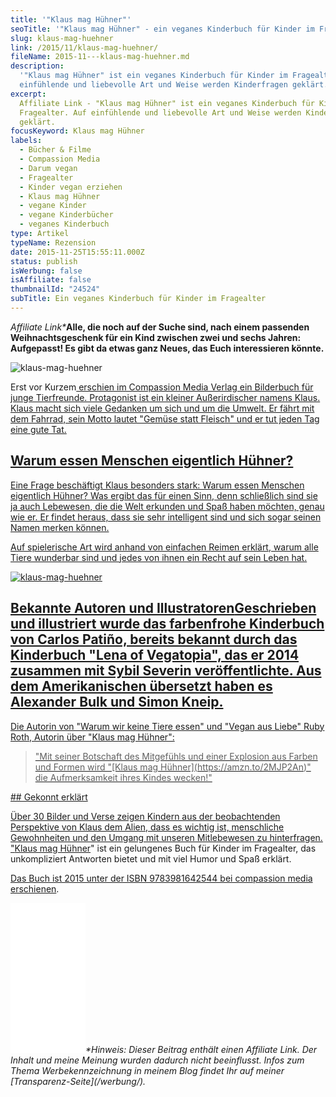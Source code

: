 ```yaml
---
title: '"Klaus mag Hühner"'
seoTitle: '"Klaus mag Hühner" - ein veganes Kinderbuch für Kinder im Fragealter'
slug: klaus-mag-huehner
link: /2015/11/klaus-mag-huehner/
fileName: 2015-11---klaus-mag-huehner.md
description:
  '"Klaus mag Hühner" ist ein veganes Kinderbuch für Kinder im Fragealter. Auf
  einfühlende und liebevolle Art und Weise werden Kinderfragen geklärt.'
excerpt:
  Affiliate Link - "Klaus mag Hühner" ist ein veganes Kinderbuch für Kinder im
  Fragealter. Auf einfühlende und liebevolle Art und Weise werden Kinderfragen
  geklärt.
focusKeyword: Klaus mag Hühner
labels:
  - Bücher & Filme
  - Compassion Media
  - Darum vegan
  - Fragealter
  - Kinder vegan erziehen
  - Klaus mag Hühner
  - vegane Kinder
  - vegane Kinderbücher
  - veganes Kinderbuch
type: Artikel
typeName: Rezension
date: 2015-11-25T15:55:11.000Z
status: publish
isWerbung: false
isAffiliate: false
thumbnailId: "24524"
subTitle: Ein veganes Kinderbuch für Kinder im Fragealter
---
```


<em>Affiliate Link\*</em><strong>Alle, die noch auf der Suche sind, nach einem
passenden Weihnachtsgeschenk für ein Kind zwischen zwei und sechs Jahren:
Aufgepasst! Es gibt da etwas ganz Neues, das Euch interessieren könnte.</strong>

![klaus-mag-huehner](http://cardamonchai.com/wp-content/uploads/2019/06/klaus-mag-huehner-2-400x267.jpg)

Erst vor
Kurzem<a href="https://amzn.to/2MJP2An" target="_blank" rel="noopener nofollow">
erschien im Compassion Media Verlag ein Bilderbuch für junge Tierfreunde.
Protagonist ist ein kleiner Außerirdischer namens Klaus. Klaus macht sich viele
Gedanken um sich und um die Umwelt. Er fährt mit dem Fahrrad, sein Motto lautet
"Gemüse statt Fleisch" und er tut jeden Tag eine gute Tat.

## Warum essen Menschen eigentlich Hühner?

Eine Frage beschäftigt Klaus besonders stark: Warum essen Menschen eigentlich
Hühner? Was ergibt das für einen Sinn, denn schließlich sind sie ja auch
Lebewesen, die die Welt erkunden und Spaß haben möchten, genau wie er. Er findet
heraus, dass sie sehr intelligent sind und sich sogar seinen Namen merken
können.

Auf spielerische Art wird anhand von einfachen Reimen erklärt, warum alle Tiere
wunderbar sind und jedes von ihnen ein Recht auf sein Leben hat.

![klaus-mag-huehner](http://cardamonchai.com/wp-content/uploads/2019/06/klaus-mag-huehner-1-400x267.jpg)

## Bekannte Autoren und Illustratoren<a href="https://amzn.to/2MJP2An" target="_blank" rel="noopener nofollow">Geschrieben und illustriert wurde das farbenfrohe Kinderbuch von Carlos Patiño, bereits bekannt durch das Kinderbuch "Lena of Vegatopia", das er 2014 zusammen mit Sybil Severin veröffentlichte. Aus dem Amerikanischen übersetzt haben es Alexander Bulk und Simon Kneip.

Die Autorin von "Warum wir keine Tiere essen" und "Vegan aus Liebe" Ruby Roth,
Autorin über "Klaus mag Hühner":

<blockquote>"Mit seiner Botschaft des Mitgefühls und einer Explosion aus Farben und Formen wird  "[Klaus mag Hühner](https://amzn.to/2MJP2An)"  die Aufmerksamkeit ihres Kindes wecken!"</blockquote>## Gekonnt erklärt

Über 30 Bilder und Verse zeigen Kindern aus der beobachtenden Perspektive von
Klaus dem Alien, dass es wichtig ist, menschliche Gewohnheiten und den Umgang
mit unseren Mitlebewesen zu hinterfragen. "[Klaus mag
Hühner](https://amzn.to/2MJP2An)" ist ein gelungenes Buch für Kinder im
Fragealter, das unkompliziert Antworten bietet und mit viel Humor und Spaß
erklärt.

[Das Buch ist 2015 unter der ISBN 9783981642544 bei compassion media
erschienen](https://amzn.to/2MJP2An).

<iframe style="width: 120px; height: 240px;" src="//ws-eu.amazon-adsystem.com/widgets/q?ServiceVersion=20070822&amp;OneJS=1&amp;Operation=GetAdHtml&amp;MarketPlace=DE&amp;source=ac&amp;ref=qf_sp_asin_til&amp;ad_type=product_link&amp;tracking_id=cardamonchai-21&amp;marketplace=amazon&amp;region=DE&amp;placement=3981642546&amp;asins=3981642546&amp;linkId=1557346c08647539d352edc6f557dd50&amp;show_border=true&amp;link_opens_in_new_window=true&amp;price_color=c4c4c4&amp;title_color=5c9b72&amp;bg_color=ffffff" frameborder="0" marginwidth="0" marginheight="0" scrolling="no"></iframe><em>*Hinweis: Dieser Beitrag enthält einen Affiliate Link. Der Inhalt und meine Meinung wurden dadurch nicht beeinflusst. Infos zum Thema Werbekennzeichnung in meinem Blog findet Ihr auf meiner  [Transparenz-Seite](/werbung/). </em>
